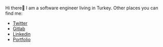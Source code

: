 Hi there👋 I am a software engineer living in Turkey. Other places you can find me:
* [Twitter](https://twitter.com/srkn_zl)
* [Gitlab](https://gitlab.com/srknzl)
* [Linkedin](https://linkedin.com/in/srknzl)
* [Portfolio](https://srknzl.github.io)


